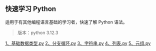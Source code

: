 ## 快速学习 Python
适用于有其他编程语言基础的学习者，快速了解 Python 语法。
> 版本：python 3.12.3


[1、基础数据类型.py](./1、基础数据类型.py)
[2、分支循环.py](./2、分支循环.py)
[3、字符串.py](./3、字符串.py)
[4、列表.py](./4、列表.py)
[5、元组.py](./5、元组.py)


